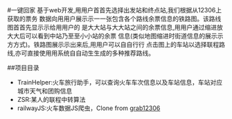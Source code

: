 #一键回家
基于web开发,⽤用户⾸首先选择出发站和终点站,我们根据从12306上获取的票务 数据向⽤用户展⽰示⼀一张包含各个路线余票信息的铁路图。该路线图⾸首先显⽰示给⽤用户的 是⼤大站与⼤大站之间的余票信息,⽤用户通过缩进放⼤大后可以看到中站乃⾄至⼩小站的余票 信息(类似地图缩进时街道信息的展⽰示⽅方式)。铁路图展⽰示出来后,⽤用户可以⾃自⾏行 点击图上的车站以选择联程路线,亦可直接使⽤用系统⾃自动⽣生成的多种推荐路线。

##项目目录
* TrainHelper:火车旅行助手，可以查询火车车次信息以及车站信息，车站对应城市天气和团购信息
* ZSR:某人的联程中转算法
* railwayJS:火车数据JS爬虫，Clone from [grab12306](https://github.com/sjfkai/grab12306.git)